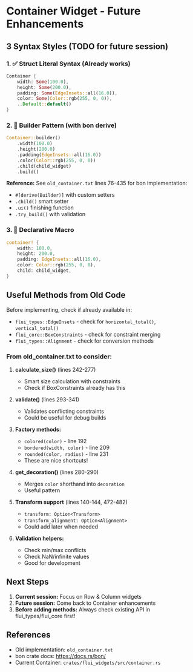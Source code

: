 # Container Widget - Future Enhancements

## 3 Syntax Styles (TODO for future session)

### 1. ✅ Struct Literal Syntax (Already works)
```rust
Container {
    width: Some(100.0),
    height: Some(200.0),
    padding: Some(EdgeInsets::all(16.0)),
    color: Some(Color::rgb(255, 0, 0)),
    ..Default::default()
}
```

### 2. 🔄 Builder Pattern (with bon derive)
```rust
Container::builder()
    .width(100.0)
    .height(200.0)
    .padding(EdgeInsets::all(16.0))
    .color(Color::rgb(255, 0, 0))
    .child(child_widget)
    .build()
```

**Reference:** See `old_container.txt` lines 76-435 for bon implementation:
- `#[derive(Builder)]` with custom setters
- `.child()` smart setter
- `.ui()` finishing function
- `.try_build()` with validation

### 3. 🔄 Declarative Macro
```rust
container! {
    width: 100.0,
    height: 200.0,
    padding: EdgeInsets::all(16.0),
    color: Color::rgb(255, 0, 0),
    child: child_widget,
}
```

## Useful Methods from Old Code

Before implementing, check if already available in:
- `flui_types::EdgeInsets` - check for `horizontal_total()`, `vertical_total()`
- `flui_core::BoxConstraints` - check for constraint merging
- `flui_types::Alignment` - check for conversion methods

### From old_container.txt to consider:

1. **calculate_size()** (lines 242-277)
   - Smart size calculation with constraints
   - Check if BoxConstraints already has this

2. **validate()** (lines 293-341)
   - Validates conflicting constraints
   - Could be useful for debug builds

3. **Factory methods:**
   - `colored(color)` - line 192
   - `bordered(width, color)` - line 209
   - `rounded(color, radius)` - line 231
   - These are nice shortcuts!

4. **get_decoration()** (lines 280-290)
   - Merges `color` shorthand into `decoration`
   - Useful pattern

5. **Transform support** (lines 140-144, 472-482)
   - `transform: Option<Transform>`
   - `transform_alignment: Option<Alignment>`
   - Could add later when needed

6. **Validation helpers:**
   - Check min/max conflicts
   - Check NaN/infinite values
   - Good for development

## Next Steps

1. **Current session:** Focus on Row & Column widgets
2. **Future session:** Come back to Container enhancements
3. **Before adding methods:** Always check existing API in flui_types/flui_core first!

## References

- Old implementation: `old_container.txt`
- bon crate docs: https://docs.rs/bon/
- Current Container: `crates/flui_widgets/src/container.rs`
